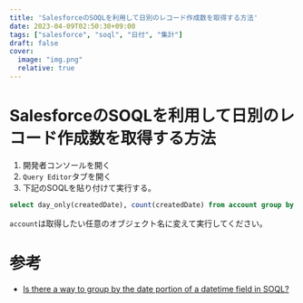 ```yaml
---
title: 'SalesforceのSOQLを利用して日別のレコード作成数を取得する方法'
date: 2023-04-09T02:50:30+09:00
tags: ["salesforce", "soql", "日付", "集計"]
draft: false
cover:
  image: "img.png"
  relative: true
---
```


# SalesforceのSOQLを利用して日別のレコード作成数を取得する方法

1. 開発者コンソールを開く
2. `Query Editor`タブを開く
3. 下記のSOQLを貼り付けて実行する。
```sql
select day_only(createdDate), count(createdDate) from account group by day_only(createdDate) order by count(createdDate) desc limit 10
```
`account`は取得したい任意のオブジェクト名に変えて実行してください。

# 参考
- [Is there a way to group by the date portion of a datetime field in SOQL?](https://stackoverflow.com/questions/9187737/is-there-a-way-to-group-by-the-date-portion-of-a-datetime-field-in-soql)